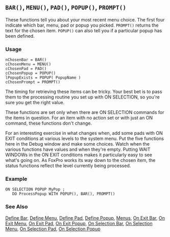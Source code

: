 ## `BAR()`, `MENU()`, `PAD()`, `POPUP()`, `PROMPT()`

These functions tell you about your most recent menu choice. The first four indicate which bar, menu, pad or popup you picked. `PROMPT()` returns the text for the chosen item. `POPUP()` can also tell you if a particular popup has been defined.

### Usage

```foxpro
nChosenBar = BAR()
cChosenMenu = MENU()
cChosenPad = PAD()
cChosenPopup = POPUP()
lPopupExists = POPUP( PopupName )
cChosenPrompt = PROMPT()
```

The timing for retrieving these items can be tricky. Your best bet is to pass them to the processing routine you set up with ON SELECTION, so you're sure you get the right value. 

These functions are set only when there are ON SELECTION commands for the items in question. For an item with no action set or with just an ON command, these functions don't change.

For an interesting exercise in what changes when, add some pads with ON EXIT conditions at various levels to the system menu. Put the five functions here in the Debug window and make some choices. Watch when the various functions have values and when they're empty. Putting WAIT WINDOWs in the ON EXIT conditions makes it particularly easy to see what's going on. As FoxPro works its way down to the chosen item, the status functions reflect the level currently being processed.

### Example

```foxpro
ON SELECTION POPUP MyPop ;
   DO ProcessPopup WITH POPUP(), BAR(), PROMPT()
```
### See Also

[Define Bar](s4g098.md), [Define Menu](s4g098.md), [Define Pad](s4g098.md), [Define Popup](s4g098.md), [Menus](s4g304.md), [On Exit Bar](s4g522.md), [On Exit Menu](s4g522.md), [On Exit Pad](s4g522.md), [On Exit Popup](s4g522.md), [On Selection Bar](s4g307.md), [On Selection Menu](s4g307.md), [On Selection Pad](s4g307.md), [On Selection Popup](s4g307.md)